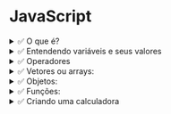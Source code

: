 # JavaScript

<details>
<summary>✅ O que é?</summary>

O JavaScript é uma linguagem de programação de alto nível, que integra o desenvolvimento de apps e páginas web. É uma das linguagens de programação mais usadas no mundo do desenvolvimento.

### Como Surgiu?
Em 1995 o programador Brendan Eich que trabalhava na Netscape, implementou uma linguagem de programação chamada Mocha depois o nome mudou para LiveScript, mas na época a linguagem Java era popular, então mudaram LiveScript para JavaScript como jogada de marketing.

### Para que serve?
Para criar scripts dinâmicos que realizam a interação de apps ou páginas web.
Como se o HTML fosse a estrutura, o CSS o design, e o JavaScript a parte interativa do desenvolvimento.

[Leia mais](https://developer.mozilla.org/pt-BR/docs/Glossary/JavaScript)
</details>

<details>
<summary> ✅ Entendendo variáveis e seus valores</summary>

### Tipagem:
A tipagem funciona como uma regra de uso de dados, quanto mais forte for a tipagem, mais obrigatória é a declaração do tipo de dado. A tipagem em JavaScript é fraca, a declaração dos dados acontece de modo dinâmico.

Ex.: Ao criarmos uma variável com valor entre aspas (“valor”), o JavaScript já converte o dado para o tipo String.

```
Ex.: var numero = 1;
// o JavaScript já converte o valor 1 para o tipo Number.
```

### Tipos primitivos:
Variáveis podem guardar valores dos tipos: Boolean; null; undefined; Number; String; Array; Object; Function.

### Declaração de variáveis:
Existem 3 modos de declarar as variáveis em JavaScript:

var – escopo global e local, pode ter seu valor alterado, se não tiver um valor inicial será tratada como null;

let – escopo local de bloco, pode ter seu valor alterado, se não tiver um valor inicial será tratada como null;

const – escopo local de bloco, somente leitura, o valor inicial é obrigatório e não pode ser alterado.

### Escopo
O escopo em JavaScript define a limitação e visibilidade de um
bloco de código.

Escopo global – quando a variável é declarada fora de qualquer
bloco, sua visibilidade fica disponível em todo o código.

Escopo local – quando a variável é declarada dentro de um bloco, sua visibilidade pode ficar disponível ou não.

### Regra de uso de variáveis
- Iniciar com letras, underscore _ ou cifrão ($)
- Não iniciar com número
- Não usar espaços (Usar camelCase ou _)
- Não usar palavras reservadas
- Declarar variáveis no topo do bloco de código -> boa prática

### Atribuição
O sinal de igualdade “=“ em JavaScript, significa atribuição.

### Comparação
```
var nome = “meu nome”;
```
Para fazermos uma comparação de valores em Javascript, usamos "==".

```
"0" == 0;  // lê-se “0” tem o valor igual a 0? - retorna true
```

### Comparação idêntica
Para fazermos uma comparação de valores e tipos em JavaScript usamos “===“.
```
"0" === 0; // lê-se "0" tem o valor e o tipo idêntico a 0? - retorna false
```
</details>

<details>
<summary>✅ Operadores</summary>
São tipos de operadores matemáticos com valor numérico:

- adição: +
- subtração: -
- multiplicação: *
- divisão real: /
- divisão inteira: %
- potenciação: **

### Operadores relacionais
São tipos de operadores que consultam a relação entre valores:

- maior que: >
- menor que: <
- maior ou igual a: >=
- menor ou igual a: <=

### Operadores lógicos
São tipos de operadores que consultam valores lógicos:

- && - “e” – considera que todos os valores sejam true;
- || - “ou” – considera que qualquer valor seja true;
- ! - “não” – inverte o valor de true para false ou vice-versa;

</details>


<details>
    <summary>✅ Vetores ou arrays:</summary>
Arrays são um tipo de lista, ou matriz de variáveis, onde cada variável possui um índice. Os valores podem ser de vários tipos.
```
let array = ['string', 1, true, ['array1']...]
```
O array deve ser declarado entre colchetes “[]”, e podem guardar qualquer valor dentro de seus índices: inclusive outros arrays.

### Manipulando arrays
Ao ser declarado, o Array traz consigo uma série de métodos para manipulá-lo.

- forEach() – itera um array;
- push() – add item no final do array;
- pop() – remove item no final do array;
- shift() – remove item no início do array;
- unshift() – add item no início do array;
- indexOf() – retorna o índice de um valor;
- splice() – remove ou substitui um item pelo índice;
- slice() – retorna uma parte de um array existente;

</details>

<details>
    <summary>✅ Objetos: </summary>
Dados que possuem propriedades e valores que definem suas características. Deve ser declarado entre chaves “{}”.

Ex.: imagine uma xícara azul. Ela tem cor, pode ter vários tamanhos e funções. Pode ser declarada assim:
```
var xicara = {
    cor: ‘azul’,
    tamanho: ‘p’,
    funcao: tomarCafe()
}
```
### Manipulando objetos
As propriedades de ojbetos podem ser atribuídas à variáveis, facilitando a manipulação do objeto. Chamamos isso de desestruturação.
```
var xicara = {cor: ‘azul’, tamanho: ‘p’, funcao: tomarCafe()}

var cor = xicara.cor;
var tamanho = xicara.tamanho;
var funcao = tomarCafe();
```
Outra forma de fazer a desestruturação é utilizando chaves ao
declarar a variável:
```
var xicara = {cor: ‘azul’, tamanho: ‘p’, funcao: tomarCafe()}

var { cor, tamanho, funcao } = xicara;
```
</details>


<details>
<summary>✅ Funções: </summary>

### Funções declarativas
São funções que possuem o uso mais comum, deve ser declarada usando a palavra reservada “function” seguida do nome da
função, parênteses “()” e chaves “{}”:
```
function nomeDaFuncao(){
    ${instrucao};
}
```

### Expressões de funções
São funções atribuídas à expressões. A nomeação das funções por expressão é opcional:
```
var funcao = function nomeDaFuncao() {
    ${instrucao};
}

var funcao = function() {
    ${instrucao};
}
```

### Arrow Function

São funções de expressão de sintaxe curta. Arrow functions sempre serão anônimas, e portanto não podem ser nomeadas. Deve ser declarada com parênteses "()", seguido de "=>" e depois chaves "{}".
```
var funcao = () => {
    ${instrucao};
}
```
</details>

<details>
<summary>✅ Criando uma calculadora</summary>
Para este exercício vamos utilizar alguns métodos nativos do
JavaScript:

- Number() – para converter valores em números;
- Prompt() – para registrar entradas de usuário;
- Alert() – para mostrar mensagem ao usuário;
- Template Strings – para usar strings junto com expressões;

[Código](https://github.com/barbarahellen/dev-web/blob/main/javascript/calculadora/calculadora.js)

</details>